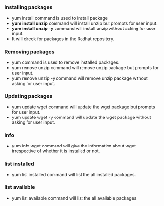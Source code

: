 ### Installing packages
* yum install command is used to install package
* **yum install unzip** command will install unzip but prompts for user input.
* **yum install unzip -y** command will install unzip without asking for user input.
* It will check for packages in the Redhat repository.

### Removing packages
* yum command is used to remove installed packages.
* yum remove unzip command will remove unzip package but prompts for user input.
* yum remove unzip -y command will remove unzip package without asking for user input.

### Updating packages
* yum update wget command will update the wget package but prompts for user input.
* yum update wget -y command will update the wget package without asking for user input.

### Info
* yum info wget command will give the information about wget irrespective of whether it is installed or not.

### list installed
* yum list installed command will list the all installed packages.

### list available
* yum list available command will list the all available packages.
